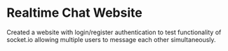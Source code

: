 # Realtime Chat Website
Created a website with login/register authentication to test functionality of socket.io allowing multiple users to message each other simultaneously.
